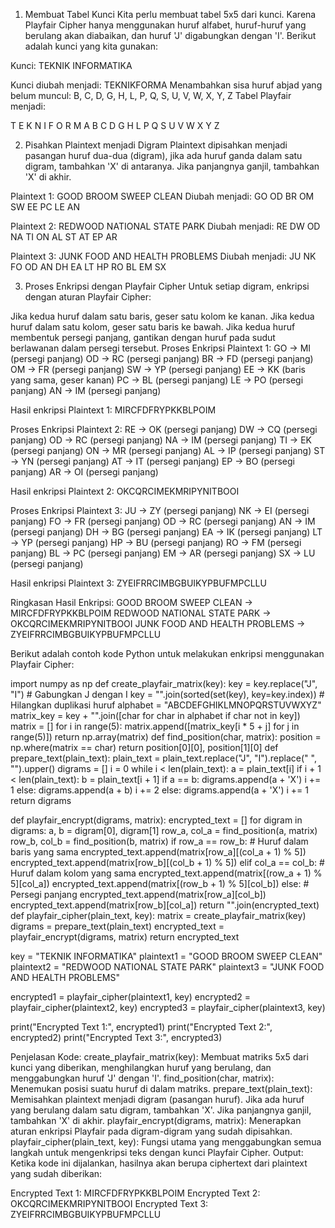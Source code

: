 1. Membuat Tabel Kunci
Kita perlu membuat tabel 5x5 dari kunci. Karena Playfair Cipher hanya menggunakan huruf alfabet, huruf-huruf yang berulang akan diabaikan, dan huruf 'J' digabungkan dengan 'I'. Berikut adalah kunci yang kita gunakan:

Kunci: TEKNIK INFORMATIKA

Kunci diubah menjadi: TEKNIKFORMA
Menambahkan sisa huruf abjad yang belum muncul: B, C, D, G, H, L, P, Q, S, U, V, W, X, Y, Z
Tabel Playfair menjadi:

T	E	K	N	I
F	O	R	M	A
B	C	D	G	H
L	P	Q	S	U
V	W	X	Y	Z

2. Pisahkan Plaintext menjadi Digram
Plaintext dipisahkan menjadi pasangan huruf dua-dua (digram), jika ada huruf ganda dalam satu digram, tambahkan 'X' di antaranya. Jika panjangnya ganjil, tambahkan 'X' di akhir.

Plaintext 1:
GOOD BROOM SWEEP CLEAN
Diubah menjadi:
GO OD BR OM SW EE PC LE AN

Plaintext 2:
REDWOOD NATIONAL STATE PARK
Diubah menjadi:
RE DW OD NA TI ON AL ST AT EP AR

Plaintext 3:
JUNK FOOD AND HEALTH PROBLEMS
Diubah menjadi:
JU NK FO OD AN DH EA LT HP RO BL EM SX

3. Proses Enkripsi dengan Playfair Cipher
Untuk setiap digram, enkripsi dengan aturan Playfair Cipher:

Jika kedua huruf dalam satu baris, geser satu kolom ke kanan.
Jika kedua huruf dalam satu kolom, geser satu baris ke bawah.
Jika kedua huruf membentuk persegi panjang, gantikan dengan huruf pada sudut berlawanan dalam persegi tersebut.
Proses Enkripsi Plaintext 1:
GO → MI (persegi panjang)
OD → RC (persegi panjang)
BR → FD (persegi panjang)
OM → FR (persegi panjang)
SW → YP (persegi panjang)
EE → KK (baris yang sama, geser kanan)
PC → BL (persegi panjang)
LE → PO (persegi panjang)
AN → IM (persegi panjang)

Hasil enkripsi Plaintext 1:
MIRCFDFRYPKKBLPOIM

Proses Enkripsi Plaintext 2:
RE → OK (persegi panjang)
DW → CQ (persegi panjang)
OD → RC (persegi panjang)
NA → IM (persegi panjang)
TI → EK (persegi panjang)
ON → MR (persegi panjang)
AL → IP (persegi panjang)
ST → YN (persegi panjang)
AT → IT (persegi panjang)
EP → BO (persegi panjang)
AR → OI (persegi panjang)

Hasil enkripsi Plaintext 2:
OKCQRCIMEKMRIPYNITBOOI

Proses Enkripsi Plaintext 3:
JU → ZY (persegi panjang)
NK → EI (persegi panjang)
FO → FR (persegi panjang)
OD → RC (persegi panjang)
AN → IM (persegi panjang)
DH → BG (persegi panjang)
EA → IK (persegi panjang)
LT → YP (persegi panjang)
HP → BU (persegi panjang)
RO → FM (persegi panjang)
BL → PC (persegi panjang)
EM → AR (persegi panjang)
SX → LU (persegi panjang)

Hasil enkripsi Plaintext 3:
ZYEIFRRCIMBGBUIKYPBUFMPCLLU

Ringkasan Hasil Enkripsi:
GOOD BROOM SWEEP CLEAN → MIRCFDFRYPKKBLPOIM
REDWOOD NATIONAL STATE PARK → OKCQRCIMEKMRIPYNITBOOI
JUNK FOOD AND HEALTH PROBLEMS → ZYEIFRRCIMBGBUIKYPBUFMPCLLU

Berikut adalah contoh kode Python untuk melakukan enkripsi menggunakan Playfair Cipher:

import numpy as np
def create_playfair_matrix(key):
    key = key.replace("J", "I")  # Gabungkan J dengan I
    key = "".join(sorted(set(key), key=key.index))  # Hilangkan duplikasi huruf
    alphabet = "ABCDEFGHIKLMNOPQRSTUVWXYZ"
    matrix_key = key + "".join([char for char in alphabet if char not in key])
    matrix = []
    for i in range(5):
        matrix.append([matrix_key[i * 5 + j] for j in range(5)])
    return np.array(matrix)
def find_position(char, matrix):
    position = np.where(matrix == char)
    return position[0][0], position[1][0]
def prepare_text(plain_text):
    plain_text = plain_text.replace("J", "I").replace(" ", "").upper()
    digrams = []
    i = 0
    while i < len(plain_text):
        a = plain_text[i]
        if i + 1 < len(plain_text):
            b = plain_text[i + 1]
            if a == b:
                digrams.append(a + 'X')
                i += 1
            else:
                digrams.append(a + b)
                i += 2
        else:
            digrams.append(a + 'X')
            i += 1
    return digrams

def playfair_encrypt(digrams, matrix):
    encrypted_text = []
    for digram in digrams:
        a, b = digram[0], digram[1]
        row_a, col_a = find_position(a, matrix)
        row_b, col_b = find_position(b, matrix)
        if row_a == row_b:  # Huruf dalam baris yang sama
            encrypted_text.append(matrix[row_a][(col_a + 1) % 5])
            encrypted_text.append(matrix[row_b][(col_b + 1) % 5])
        elif col_a == col_b:  # Huruf dalam kolom yang sama
            encrypted_text.append(matrix[(row_a + 1) % 5][col_a])
            encrypted_text.append(matrix[(row_b + 1) % 5][col_b])
        else:  # Persegi panjang
            encrypted_text.append(matrix[row_a][col_b])
            encrypted_text.append(matrix[row_b][col_a])
    return "".join(encrypted_text)
def playfair_cipher(plain_text, key):
    matrix = create_playfair_matrix(key)
    digrams = prepare_text(plain_text)
    encrypted_text = playfair_encrypt(digrams, matrix)
    return encrypted_text

key = "TEKNIK INFORMATIKA"
plaintext1 = "GOOD BROOM SWEEP CLEAN"
plaintext2 = "REDWOOD NATIONAL STATE PARK"
plaintext3 = "JUNK FOOD AND HEALTH PROBLEMS"

encrypted1 = playfair_cipher(plaintext1, key)
encrypted2 = playfair_cipher(plaintext2, key)
encrypted3 = playfair_cipher(plaintext3, key)

print("Encrypted Text 1:", encrypted1)
print("Encrypted Text 2:", encrypted2)
print("Encrypted Text 3:", encrypted3)


Penjelasan Kode:
create_playfair_matrix(key): Membuat matriks 5x5 dari kunci yang diberikan, menghilangkan huruf yang berulang, dan menggabungkan huruf 'J' dengan 'I'.
find_position(char, matrix): Menemukan posisi suatu huruf di dalam matriks.
prepare_text(plain_text): Memisahkan plaintext menjadi digram (pasangan huruf). Jika ada huruf yang berulang dalam satu digram, tambahkan 'X'. Jika panjangnya ganjil, tambahkan 'X' di akhir.
playfair_encrypt(digrams, matrix): Menerapkan aturan enkripsi Playfair pada digram-digram yang sudah dipisahkan.
playfair_cipher(plain_text, key): Fungsi utama yang menggabungkan semua langkah untuk mengenkripsi teks dengan kunci Playfair Cipher.
Output:
Ketika kode ini dijalankan, hasilnya akan berupa ciphertext dari plaintext yang sudah diberikan:

Encrypted Text 1: MIRCFDFRYPKKBLPOIM
Encrypted Text 2: OKCQRCIMEKMRIPYNITBOOI
Encrypted Text 3: ZYEIFRRCIMBGBUIKYPBUFMPCLLU
